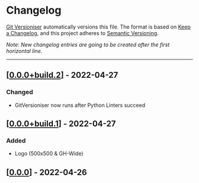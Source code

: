 # Changelog

[Git Versioniser](https://github.com/Luzkan/GitVersioniser) automatically versions this file. The format is based on [Keep a Changelog](https://keepachangelog.com/en/1.0.0/), and this project adheres to [Semantic Versioning](https://semver.org/spec/v2.0.0.html).

_Note: New changelog entries are going to be created after the first horizontal line._

---

## [[0.0.0+build.2]] - 2022-04-27

### Changed
- GitVersioniser now runs after Python Linters succeed



## [[0.0.0+build.1]] - 2022-04-27

### Added
- Logo (500x500 & GH-Wide)



## [[0.0.0]] - 2022-04-26



[0.0.0]: https://github.com/Luzkan/GitVersioniser/releases/tag/0.0.0

[0.0.0+build.1]: https://github.com/Luzkan/GitVersioniser/releases/tag/0.0.0+build.1

[0.0.0+build.2]: https://github.com/Luzkan/GitVersioniser/releases/tag/0.0.0+build.2

